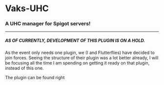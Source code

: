 # Vaks-UHC
<h3>A UHC manager for Spigot servers!</h3>

<hr><h5><b>AS OF CURRENTLY, DEVELOPMENT OF THIS PLUGIN IS ON A HOLD.</b></h5>
<p>As the event only needs one plugin, we (I and Flutterflies) have decided to join forces. Seeing the structure of their plugin was a lot better already, I will be focusing all the time I am spending on getting it ready on that plugin, instead of this one.</p>

<p>The plugin can be found right <a href="https://github.com/flutterflies/FwapaDerp>here</a>.</p>
